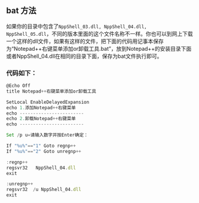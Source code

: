 
## bat 方法

如果你的目录中包含了`NppShell_03.dll, NppShell_04.dll, NppShell_05.dll`，不同的版本里面的这个文件名称不一样。你也可以到网上下载一个这样的dll文件，如果有这样的文件，把下面的代码用记事本保存为“Notepad++右键菜单添加or卸载工具.bat”，放到Notepad++的安装目录下面或者NppShell_04.dll在相同的目录下面，保存为bat文件执行即可。

### 代码如下：

```js
@Echo Off
title Notepad++右键菜单添加or卸载工具

SetLocal EnableDelayedExpansion
echo 1.添加Notepad++右键菜单
echo ------------------------
echo 2.卸载Notepad++右键菜单
echo ------------------------

Set /p u=请输入数字并按Enter确定：

If "%u%"=="1" Goto regnp++
If "%u%"=="2" Goto unregnp++

:regnp++
regsvr32   NppShell_04.dll
exit

:unregnp++
regsvr32  /u NppShell_04.dll
exit

```